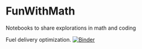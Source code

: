 # FunWithMath
Notebooks to share explorations in math and coding

Fuel delivery optimization. [![Binder](https://mybinder.org/badge_logo.svg)](https://mybinder.org/v2/gh/CuriousChemE/FunWithMath/master?filepath=FuelDeliveryOptimizationFolium.ipynb)
